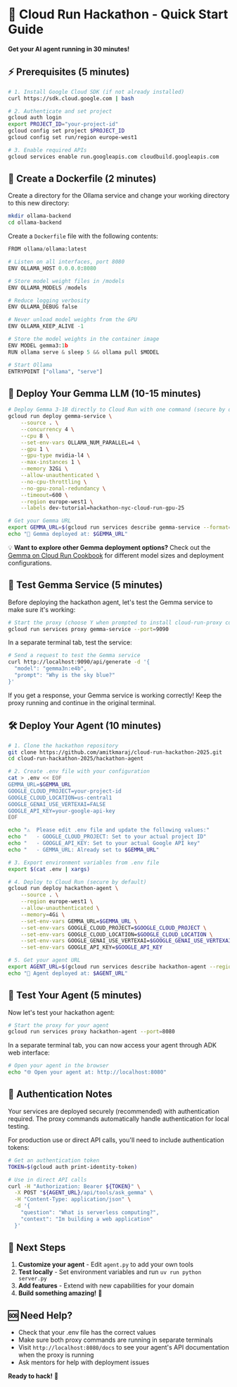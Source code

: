 # 🚀 Cloud Run Hackathon - Quick Start Guide

**Get your AI agent running in 30 minutes!**

## ⚡ Prerequisites (5 minutes)

```bash
# 1. Install Google Cloud SDK (if not already installed)
curl https://sdk.cloud.google.com | bash

# 2. Authenticate and set project
gcloud auth login
export PROJECT_ID="your-project-id"
gcloud config set project $PROJECT_ID
gcloud config set run/region europe-west1

# 3. Enable required APIs
gcloud services enable run.googleapis.com cloudbuild.googleapis.com
```

## 🤖 Create a Dockerfile (2 minutes)

Create a directory for the Ollama service and change your working directory to this new directory:

```bash
mkdir ollama-backend
cd ollama-backend
```

Create a `Dockerfile` file with the following contents:

```python
FROM ollama/ollama:latest

# Listen on all interfaces, port 8080
ENV OLLAMA_HOST 0.0.0.0:8080

# Store model weight files in /models
ENV OLLAMA_MODELS /models

# Reduce logging verbosity
ENV OLLAMA_DEBUG false

# Never unload model weights from the GPU
ENV OLLAMA_KEEP_ALIVE -1

# Store the model weights in the container image
ENV MODEL gemma3:1b
RUN ollama serve & sleep 5 && ollama pull $MODEL

# Start Ollama
ENTRYPOINT ["ollama", "serve"]
```

## 🤖 Deploy Your Gemma LLM (10-15 minutes)

```bash
# Deploy Gemma 3-1B directly to Cloud Run with one command (secure by default)
gcloud run deploy gemma-service \
    --source . \
    --concurrency 4 \
    --cpu 8 \
    --set-env-vars OLLAMA_NUM_PARALLEL=4 \
    --gpu 1 \
    --gpu-type nvidia-l4 \
    --max-instances 1 \
    --memory 32Gi \
    --allow-unauthenticated \
    --no-cpu-throttling \
    --no-gpu-zonal-redundancy \
    --timeout=600 \
    --region europe-west1 \
    --labels dev-tutorial=hackathon-nyc-cloud-run-gpu-25

# Get your Gemma URL
export GEMMA_URL=$(gcloud run services describe gemma-service --format='value(status.url)')
echo "🎉 Gemma deployed at: $GEMMA_URL"
```

💡 **Want to explore other Gemma deployment options?** Check out the [Gemma on Cloud Run Cookbook](https://github.com/google-gemini/gemma-cookbook/blob/main/Demos/Gemma-on-Cloudrun/README.md) for different model sizes and deployment configurations.

## 🧪 Test Gemma Service (5 minutes)

Before deploying the hackathon agent, let's test the Gemma service to make sure it's working:

```bash
# Start the proxy (choose Y when prompted to install cloud-run-proxy component)
gcloud run services proxy gemma-service --port=9090
```

In a separate terminal tab, test the service:

```bash
# Send a request to test the Gemma service
curl http://localhost:9090/api/generate -d '{
  "model": "gemma3n:e4b",
  "prompt": "Why is the sky blue?"
}'
```

If you get a response, your Gemma service is working correctly! Keep the proxy running and continue in the original terminal.

## 🛠️ Deploy Your Agent (10 minutes)

```bash
# 1. Clone the hackathon repository
git clone https://github.com/amitkmaraj/cloud-run-hackathon-2025.git
cd cloud-run-hackathon-2025/hackathon-agent

# 2. Create .env file with your configuration
cat > .env << EOF
GEMMA_URL=$GEMMA_URL
GOOGLE_CLOUD_PROJECT=your-project-id
GOOGLE_CLOUD_LOCATION=us-central1
GOOGLE_GENAI_USE_VERTEXAI=FALSE
GOOGLE_API_KEY=your-google-api-key
EOF

echo "⚠️  Please edit .env file and update the following values:"
echo "   - GOOGLE_CLOUD_PROJECT: Set to your actual project ID"
echo "   - GOOGLE_API_KEY: Set to your actual Google API key"
echo "   - GEMMA_URL: Already set to $GEMMA_URL"

# 3. Export environment variables from .env file
export $(cat .env | xargs)

# 4. Deploy to Cloud Run (secure by default)
gcloud run deploy hackathon-agent \
    --source . \
    --region europe-west1 \
    --allow-unauthenticated \
    --memory=4Gi \
    --set-env-vars GEMMA_URL=$GEMMA_URL \
    --set-env-vars GOOGLE_CLOUD_PROJECT=$GOOGLE_CLOUD_PROJECT \
    --set-env-vars GOOGLE_CLOUD_LOCATION=$GOOGLE_CLOUD_LOCATION \
    --set-env-vars GOOGLE_GENAI_USE_VERTEXAI=$GOOGLE_GENAI_USE_VERTEXAI \
    --set-env-vars GOOGLE_API_KEY=$GOOGLE_API_KEY

# 5. Get your agent URL
export AGENT_URL=$(gcloud run services describe hackathon-agent --region=us-central1 --format='value(status.url)')
echo "🎉 Agent deployed at: $AGENT_URL"
```

## 🧪 Test Your Agent (5 minutes)

Now let's test your hackathon agent:

```bash
# Start the proxy for your agent
gcloud run services proxy hackathon-agent --port=8080
```

In a separate terminal tab, you can now access your agent through ADK web interface:

```bash
# Open your agent in the browser
echo "🌐 Open your agent at: http://localhost:8080"
```

## 🔐 Authentication Notes

Your services are deployed securely (recommended) with authentication required. The proxy commands automatically handle authentication for local testing.

For production use or direct API calls, you'll need to include authentication tokens:

```bash
# Get an authentication token
TOKEN=$(gcloud auth print-identity-token)

# Use in direct API calls
curl -H "Authorization: Bearer ${TOKEN}" \
  -X POST "${AGENT_URL}/api/tools/ask_gemma" \
  -H "Content-Type: application/json" \
  -d '{
    "question": "What is serverless computing?",
    "context": "Im building a web application"
  }'
```

## 🎯 Next Steps

1. **Customize your agent** - Edit `agent.py` to add your own tools
2. **Test locally** - Set environment variables and run `uv run python server.py`
3. **Add features** - Extend with new capabilities for your domain
4. **Build something amazing!** 🚀

## 🆘 Need Help?

- Check that your .env file has the correct values
- Make sure both proxy commands are running in separate terminals
- Visit `http://localhost:8080/docs` to see your agent's API documentation when the proxy is running
- Ask mentors for help with deployment issues

**Ready to hack!** 🎉
